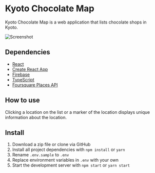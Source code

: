 # Kyoto Chocolate Map

Kyoto Chocolate Map is a web application that lists chocolate shops in Kyoto.

![Screenshot](https://mokajima.github.io/portfolio/images/kyoto-chocolate-map.jpg)

## Dependencies

- [React](https://reactjs.org/)
- [Create React App](https://github.com/facebook/create-react-app)
- [Firebase](https://firebase.google.com/)
- [TypeScript](https://www.typescriptlang.org/)
- [Foursquare Places API](https://developer.foursquare.com/)

## How to use

Clicking a location on the list or a marker of the location displays unique information about the location.

## Install

1. Download a zip file or clone via GitHub
2. Install all project dependencies with `npm install` or `yarn`
3. Rename `.env.sample` to `.env`
4. Replace environment variables in `.env` with your own
5. Start the development server with `npm start` or `yarn start`
